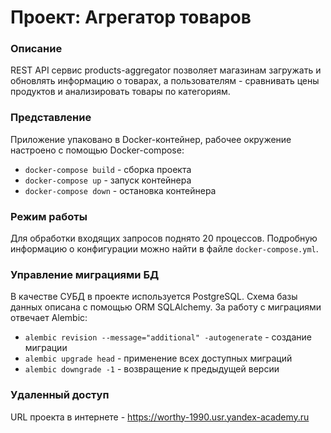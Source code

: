 # Проект: Агрегатор товаров
### Описание

<!-- Вступительное задание для шклолы backend-разработки yandex 2022 -->

REST API сервис products-aggregator позволяет магазинам загружать и обновлять информацию о товарах, а пользователям - сравнивать цены продуктов и анализировать
товары по категориям.

### Представление

Приложение упаковано в Docker-контейнер, рабочее окружение настроено с помощью Docker-compose:

 - <code>docker-compose build</code> - сборка проекта
 - <code>docker-compose up</code> - запуск контейнера
 - <code>docker-compose down</code> - остановка контейнера

### Режим работы

Для обработки входящих запросов поднято 20 процессов. Подробную информацию о конфигурации можно найти в файле <code>docker-compose.yml</code>.

### Управление миграциями БД

В качестве СУБД в проекте используется PostgreSQL. Схема базы данных описана с помощью ORM SQLAlchemy. За работу с миграциями отвечает Alembic:

 - <code>alembic revision --message="additional" -autogenerate</code> - создание миграции
 - <code>alembic upgrade head</code> - применение всех доступных миграций
 - <code>alembic downgrade -1</code> - возвращение к предыдущей версии
 
### Удаленный доступ

URL проекта в интернете - <https://worthy-1990.usr.yandex-academy.ru>
